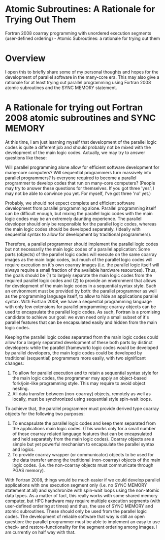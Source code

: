 # Atomic Subroutines: A Rationale for Trying Out Them
Fortran 2008 coarray programming with unordered execution segments (user-defined ordering) - Atomic Subroutines: a rationale for trying out them

# Overview

I open this to briefly share some of my personal thoughts and hopes for the development of parallel software in the many-core era. This may also give a rationale for at least trying out parallel programming using Fortran 2008 atomic subroutines and the SYNC MEMORY statement. 

# A Rationale for trying out Fortran 2008 atomic subroutines and SYNC MEMORY

At this time, I am just learning myself that development of the parallel logic codes is quite a different job and should probably not be mixed with the development of the main logic codes. Actually, we may try to answer questions like these:

Will parallel programming alone allow for efficient software development for many-core computers?
Will sequential programmers turn massively into parallel programmers?
Is everyone required to become a parallel programmer to develop codes that run on many-core computers?
(People may try to answer these questions for themselves. If you got three 'yes', I may not be able to convince you yet. For myself, I've got three 'no' yet.)

Probably, we should not expect complete and efficient software development from parallel programming alone. Parallel programming itself can be difficult enough, but mixing the parallel logic codes with the main logic codes may be an extremely daunting experience. The parallel developer should only be responsible for the parallel logic codes, whereas the main logic codes should be developed separately. (Ideally with sequential syntax to allow for development by traditional programmers).

Therefore, a parallel programmer should implement the parallel logic codes but not necessarily the main logic codes of a parallel application: Some parts (objects) of the parallel logic codes will execute on the same coarray images as the main logic codes, but much of the parallel logic codes will require execution on it's own coarray images (i.e. the parallel logic itself will always require a small fraction of the available hardware resources).
Thus, the goals should be (1) to largely separate the main logic codes from the required parallel logic codes and (2) to provide an environment that allows for development of the main logic codes in a sequential syntax style. Such an environment must be provided by both: the parallel programmer as well as the programming language itself, to allow to hide an applications parallel syntax. With Fortran 2008, we have a sequential programming language with only few extensions for parallel programming: coarray objects can be used to encapsulate the parallel logic codes. As such, Fortran is a promising candidate to achieve our goal: we even need only a small subset of it's parallel features that can be encapsulated easily and hidden from the main logic codes.

Keeping the parallel logic codes separated from the main logic codes could allow for a largely separated development of these both parts by distinct developers: while the parallel (framework) logic codes would be developed by parallel developers, the main logic codes could be developed by traditional (sequential) programmers more easily, with two significant changes:
1. To allow for parallel execution and to retain a sequential syntax style for the main logic codes, the programmer may apply an object-based fork/join-like programming style. This may require to avoid object nesting.
2. All data transfer between (non-coarray) objects, remotely as well as locally, must be synchronized using sequential style spin-wait loops.

To achieve that, the parallel programmer must provide derived type coarray objects for the following two purposes:
1. To encapsulate the parallel logic codes and keep them separated from the applications main logic codes. (This works only for a small number of those coarray related language features that can be encapsulated and held separately from the main logic codes). Coarray objects are a simple but yet powerful mechanism to encapsulate the parallel syntax and logics.
2. To provide coarray wrapper (or communicator) objects to be used for the data transfer among the traditional (non-coarray) objects of the main logic codes. (i.e. the non-coarray objects must communicate through PGAS memory). 

With Fortran 2008, things would be much easier if we could develop parallel applications with one execution segment only (i.e. no SYNC MEMORY statement at all) and synchronize with spin-wait loops using the non-atomic data types. As a matter of fact, this really works with some shared memory computer, but HPC hardware may require multiple execution segments (with user-defined ordering at times) and thus, the use of SYNC MEMORY and atomic subroutines. These should only be used from the parallel logic codes. The development of reliable software that way is still an open question: the parallel programmer must be able to implement an easy to use check- and restore-functionality for the segment ordering among images. I am currently on half way with that.


